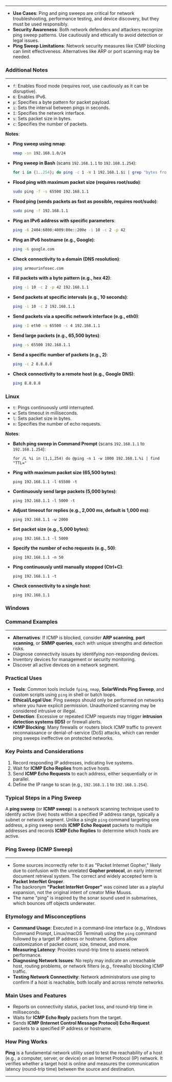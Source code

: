 
---

- **Use Cases**: Ping and ping sweeps are critical for network troubleshooting, performance testing, and device discovery, but they must be used responsibly.
- **Security Awareness**: Both network defenders and attackers recognize ping sweep patterns. Use cautiously and ethically to avoid detection or legal issues.
- **Ping Sweep Limitations**: Network security measures like ICMP blocking can limit effectiveness. Alternatives like ARP or port scanning may be needed.

### Additional Notes

---

- `f`: Enables flood mode (requires root, use cautiously as it can be disruptive).
- `6`: Enables IPv6.
- `p`: Specifies a byte pattern for packet payload.
- `i`: Sets the interval between pings in seconds.
- `I`: Specifies the network interface.
- `s`: Sets packet size in bytes.
- `c`: Specifies the number of packets.

**Notes**:

- **Ping sweep using nmap**:
    
    ```bash
    nmap -sn 192.168.1.0/24
    
    ```
    
- **Ping sweep in Bash** (scans `192.168.1.1` to `192.168.1.254`):
    
    ```bash
    for i in {1..254}; do ping -c 1 -W 1 192.168.1.$i | grep "bytes from"; done
    
    ```
    
- **Flood ping with maximum packet size (requires root/sudo)**:
    
    ```bash
    sudo ping -f -s 65500 192.168.1.1
    
    ```
    
- **Flood ping (sends packets as fast as possible, requires root/sudo)**:
    
    ```bash
    sudo ping -f 192.168.1.1
    
    ```
    
- **Ping an IPv6 address with specific parameters**:
    
    ```bash
    ping -6 2404:6800:4009:80e::200e -i 10 -c 2 -p 42
    
    ```
    
- **Ping an IPv6 hostname (e.g., Google)**:
    
    ```bash
    ping -6 google.com
    
    ```
    
- **Check connectivity to a domain (DNS resolution)**:
    
    ```bash
    ping armourinfosec.com
    
    ```
    
- **Fill packets with a byte pattern (e.g., hex 42)**:
    
    ```bash
    ping -i 10 -c 2 -p 42 192.168.1.1
    
    ```
    
- **Send packets at specific intervals (e.g., 10 seconds)**:
    
    ```bash
    ping -i 10 -c 2 192.168.1.1
    
    ```
    
- **Send packets via a specific network interface (e.g., eth0)**:
    
    ```bash
    ping -I eth0 -s 65500 -c 4 192.168.1.1
    
    ```
    
- **Send large packets (e.g., 65,500 bytes)**:
    
    ```bash
    ping -s 65500 192.168.1.1
    
    ```
    
- **Send a specific number of packets (e.g., 2)**:
    
    ```bash
    ping -c 2 8.8.8.8
    
    ```
    
- **Check connectivity to a remote host (e.g., Google DNS)**:
    
    ```bash
    ping 8.8.8.8
    
    ```
    

### Linux

- `t`: Pings continuously until interrupted.
- `w`: Sets timeout in milliseconds.
- `l`: Sets packet size in bytes.
- `n`: Specifies the number of echo requests.

**Notes**:

- **Batch ping sweep in Command Prompt** (scans `192.168.1.1` to `192.168.1.254`):
    
    ```
    for /L %i in (1,1,254) do @ping -n 1 -w 1000 192.168.1.%i | find "TTL="
    
    ```
    
- **Ping with maximum packet size (65,500 bytes)**:
    
    ```
    ping 192.168.1.1 -l 65500 -t
    
    ```
    
- **Continuously send large packets (5,000 bytes)**:
    
    ```
    ping 192.168.1.1 -l 5000 -t
    
    ```
    
- **Adjust timeout for replies (e.g., 2,000 ms, default is 1,000 ms)**:
    
    ```
    ping 192.168.1.1 -w 2000
    
    ```
    
- **Set packet size (e.g., 5,000 bytes)**:
    
    ```
    ping 192.168.1.1 -l 5000
    
    ```
    
- **Specify the number of echo requests (e.g., 50)**:
    
    ```
    ping 192.168.1.1 -n 50
    
    ```
    
- **Ping continuously until manually stopped (Ctrl+C)**:
    
    ```
    ping 192.168.1.1 -t
    
    ```
    
- **Check connectivity to a single host**:
    
    ```
    ping 192.168.1.1
    
    ```
    

### Windows

### Command Examples

---

- **Alternatives**: If ICMP is blocked, consider **ARP scanning**, **port scanning**, or **SNMP queries**, each with unique strengths and detection risks.
- Diagnose connectivity issues by identifying non-responding devices.
- Inventory devices for management or security monitoring.
- Discover all active devices on a network segment.

### Practical Uses

- **Tools**: Common tools include `fping`, `nmap`, **SolarWinds Ping Sweep**, and custom scripts using `ping` in shell or batch loops.
- **Ethical/Legal Use**: Ping sweeps should only be performed on networks where you have explicit permission. Unauthorized scanning may be considered intrusive or illegal.
- **Detection**: Excessive or repeated ICMP requests may trigger **intrusion detection systems (IDS)** or firewall alerts.
- **ICMP Blocking**: Many firewalls or routers block ICMP traffic to prevent reconnaissance or denial-of-service (DoS) attacks, which can render ping sweeps ineffective on protected networks.

### Key Points and Considerations

1. Record responding IP addresses, indicating live systems.
2. Wait for **ICMP Echo Replies** from active hosts.
3. Send **ICMP Echo Requests** to each address, either sequentially or in parallel.
4. Define the IP range to scan (e.g., `192.168.1.1` to `192.168.1.254`).

### Typical Steps in a Ping Sweep

A **ping sweep** (or **ICMP sweep**) is a network scanning technique used to identify active (live) hosts within a specified IP address range, typically a subnet or network segment. Unlike a single `ping` command targeting one address, a ping sweep sends **ICMP Echo Request** packets to multiple addresses and records **ICMP Echo Replies** to determine which hosts are active.

### Ping Sweep (ICMP Sweep)

---

- Some sources incorrectly refer to it as "Packet Internet Gopher," likely due to confusion with the unrelated **Gopher protocol**, an early internet document retrieval system. The correct and widely accepted term is **Packet InterNet Groper**.
- The backronym **"Packet InterNet Groper"** was coined later as a playful expansion, not the original intent of creator Mike Muuss.
- The name "ping" is inspired by the sonar sound used in submarines, which bounces off objects underwater.

### Etymology and Misconceptions

- **Command Usage**: Executed in a command-line interface (e.g., Windows Command Prompt, Linux/macOS Terminal) using the `ping` command followed by a target IP address or hostname. Options allow customization of packet count, size, timeout, and more.
- **Measuring Latency**: Provides round-trip time to assess network performance.
- **Diagnosing Network Issues**: No reply may indicate an unreachable host, routing problems, or network filters (e.g., firewalls) blocking ICMP traffic.
- **Testing Network Connectivity**: Network administrators use ping to confirm if a host is reachable, both locally and across remote networks.

### Main Uses and Features

- Reports on connectivity status, packet loss, and round-trip time in milliseconds.
- Waits for **ICMP Echo Reply** packets from the target.
- Sends **ICMP (Internet Control Message Protocol) Echo Request** packets to a specified IP address or hostname.

### How Ping Works

**Ping** is a fundamental network utility used to test the reachability of a host (e.g., a computer, server, or device) on an Internet Protocol (IP) network. It verifies whether a target host is online and measures the communication latency (round-trip time) between the source and destination.

---
